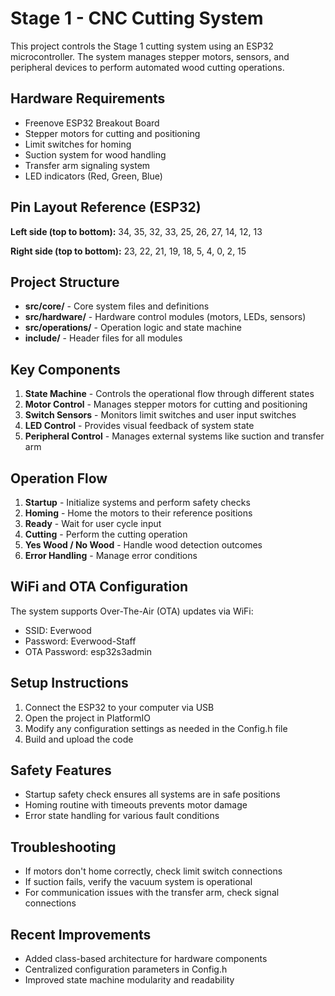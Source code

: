 # Stage 1 - CNC Cutting System

This project controls the Stage 1 cutting system using an ESP32 microcontroller. The system manages stepper motors, sensors, and peripheral devices to perform automated wood cutting operations.

## Hardware Requirements

- Freenove ESP32 Breakout Board
- Stepper motors for cutting and positioning
- Limit switches for homing
- Suction system for wood handling
- Transfer arm signaling system
- LED indicators (Red, Green, Blue)

## Pin Layout Reference (ESP32)

**Left side (top to bottom):**
34, 35, 32, 33, 25, 26, 27, 14, 12, 13

**Right side (top to bottom):**
23, 22, 21, 19, 18, 5, 4, 0, 2, 15

## Project Structure

- **src/core/** - Core system files and definitions
- **src/hardware/** - Hardware control modules (motors, LEDs, sensors)
- **src/operations/** - Operation logic and state machine
- **include/** - Header files for all modules

## Key Components

1. **State Machine** - Controls the operational flow through different states
2. **Motor Control** - Manages stepper motors for cutting and positioning
3. **Switch Sensors** - Monitors limit switches and user input switches
4. **LED Control** - Provides visual feedback of system state
5. **Peripheral Control** - Manages external systems like suction and transfer arm

## Operation Flow

1. **Startup** - Initialize systems and perform safety checks
2. **Homing** - Home the motors to their reference positions
3. **Ready** - Wait for user cycle input
4. **Cutting** - Perform the cutting operation
5. **Yes Wood / No Wood** - Handle wood detection outcomes
6. **Error Handling** - Manage error conditions

## WiFi and OTA Configuration

The system supports Over-The-Air (OTA) updates via WiFi:
- SSID: Everwood
- Password: Everwood-Staff
- OTA Password: esp32s3admin

## Setup Instructions

1. Connect the ESP32 to your computer via USB
2. Open the project in PlatformIO
3. Modify any configuration settings as needed in the Config.h file
4. Build and upload the code

## Safety Features

- Startup safety check ensures all systems are in safe positions
- Homing routine with timeouts prevents motor damage
- Error state handling for various fault conditions

## Troubleshooting

- If motors don't home correctly, check limit switch connections
- If suction fails, verify the vacuum system is operational
- For communication issues with the transfer arm, check signal connections

## Recent Improvements

- Added class-based architecture for hardware components
- Centralized configuration parameters in Config.h
- Improved state machine modularity and readability 